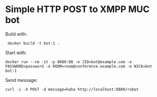 Simple HTTP POST to XMPP MUC bot
================================

Build with:

     docker build -t bot:1 .

Start with:

    docker run --rm -it -p 8880:80 -e JID=bot@example.com -e PASSWORD=password -e ROOM=room@conference.example.com -e NICK=bot bot:1

Send message:

    curl -i -X POST -d message=haha http://localhost:8880/robot

